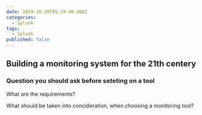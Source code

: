 ```yaml
---
date: 2019-10-28T05:19:48.966Z
categories:
  - Splunk
tags:
  - Splunk
published: false
---
```


## Building a monitoring system for the 21th centery


### Question you should ask before seteting on a tool

What are the requirements?


What should be taken into concideration, when choosing a monitoring tool?


